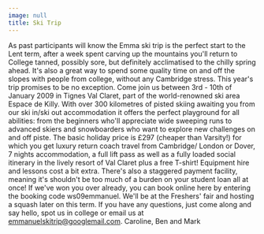 ```yaml
---
image: null
title: Ski Trip
---
```


As past participants will know the Emma ski trip is the perfect start to the Lent term, after a week spent carving up the mountains you'll return to College tanned, possibly sore, but definitely acclimatised to the chilly spring ahead. It's also a great way to spend some quality time on and off the slopes with people from college, without any Cambridge stress.
This year's trip promises to be no exception. Come join us between 3rd - 10th of January 2009 in Tignes Val Claret, part of the world-renowned ski area Espace de Killy. With over 300 kilometres of pisted skiing awaiting you from our ski in/ski out accommodation it offers the perfect playground for all abilities: from the beginners who'll appreciate wide sweeping runs to advanced skiers and snowboarders who want to explore new challenges on and off piste.
The basic holiday price is £297 (cheaper than Varsity!) for which you get luxury return coach travel from Cambridge/ London or Dover, 7 nights accommodation, a full lift pass as well as a fully loaded social itinerary in the lively resort of Val Claret plus a free T-shirt! Equipment hire and lessons cost a bit extra. There's also a staggered payment facility, meaning it's shouldn't be too much of a burden on your student loan all at once!
If we've won you over already, you can book online here by entering the booking code ws09emmanuel.
We'll be at the Freshers' fair and hosting a squash later on this term. If you have any questions, just come along and say hello, spot us in college or email us at emmanuelskitrip@googlemail.com.
Caroline, Ben and Mark
